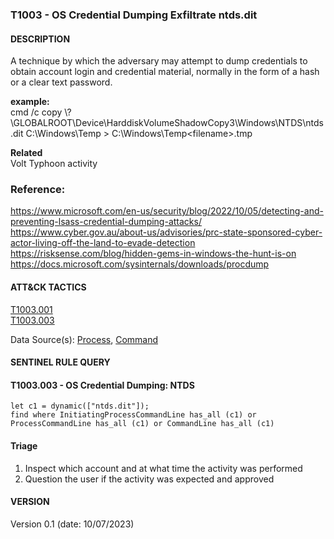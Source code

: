 ###  T1003 - OS Credential Dumping Exfiltrate ntds.dit 


####  DESCRIPTION  
A technique by which the adversary may attempt to dump credentials to obtain account login and credential material, normally in the form of a hash or a clear text password.  

**example:**  
cmd /c copy \\?\GLOBALROOT\Device\HarddiskVolumeShadowCopy3\Windows\NTDS\ntds.dit C:\Windows\Temp > C:\Windows\Temp\<filename>.tmp 

**Related**  
Volt Typhoon activity

### Reference:
https://www.microsoft.com/en-us/security/blog/2022/10/05/detecting-and-preventing-lsass-credential-dumping-attacks/  
https://www.cyber.gov.au/about-us/advisories/prc-state-sponsored-cyber-actor-living-off-the-land-to-evade-detection  
https://risksense.com/blog/hidden-gems-in-windows-the-hunt-is-on  
https://docs.microsoft.com/sysinternals/downloads/procdump  


####  ATT&CK TACTICS  
[T1003.001](https://attack.mitre.org/techniques/T1003/001/)  
[T1003.003](https://attack.mitre.org/techniques/T1003/003/)  


Data Source(s): [Process](https://attack.mitre.org/datasources/DS0009/), [Command](https://attack.mitre.org/datasources/DS0017/)

#### SENTINEL RULE QUERY<br>

#### T1003.003 - OS Credential Dumping: NTDS 

~~~
let c1 = dynamic(["ntds.dit"]); 
find where InitiatingProcessCommandLine has_all (c1) or ProcessCommandLine has_all (c1) or CommandLine has_all (c1) 
~~~

#### Triage

1. Inspect which account and at what time the activity was performed  
2. Question the user if the activity was expected and approved  

#### VERSION
Version 0.1 (date: 10/07/2023)
